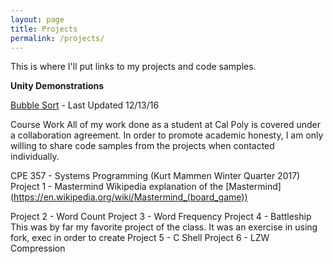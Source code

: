 ```yaml
---
layout: page
title: Projects
permalink: /projects/
---
```


This is where I'll put links to my projects and code samples.

**Unity Demonstrations**

[Bubble Sort](https://jonscott20.github.io/Bubble_Sort/BubbleSort) - Last Updated 12/13/16

Course Work
All of my work done as a student at Cal Poly is covered under a collaboration agreement. 
In order to promote academic honesty, I am only willing to share code samples from the projects when contacted individually.

CPE 357 - Systems Programming (Kurt Mammen Winter Quarter 2017)
Project 1 - Mastermind
  Wikipedia explanation of the [Mastermind] (https://en.wikipedia.org/wiki/Mastermind_(board_game))
  
Project 2 - Word Count
Project 3 - Word Frequency
Project 4 - Battleship
  This was by far my favorite project of the class. It was an exercise in using fork, exec in order to create 
Project 5 - C Shell
Project 6 - LZW Compression

